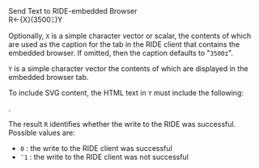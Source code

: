 <div class="heading">
  <div class="name">Send Text to RIDE-embedded Browser</div>
  <div class="command">R←{X}(3500⌶)Y</div>
</div>

Optionally, `X` is a simple character vector or scalar, the contents of which are used as the caption for the tab in the RIDE client that contains the embedded browser. If omitted, then the caption defaults to "`3500⌶`".

`Y` is a simple character vector the contents of which are displayed in the embedded browser tab.

To include SVG content, the HTML text in `Y` must include the following:

 <meta http-equiv="X-UA-Compatible" content="IE=9" >.

The result `R` identifies whether the write to the RIDE was successful. Possible values are:

- `0` : the write to the RIDE client was successful
- `¯1` : the write to the RIDE client was not successful

